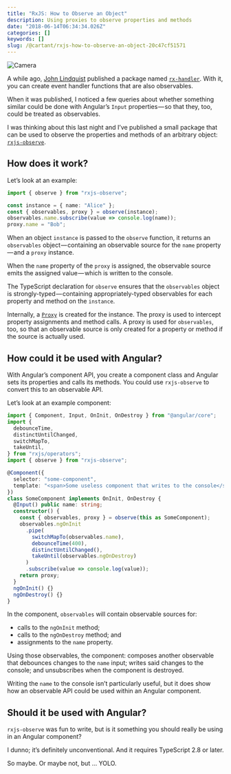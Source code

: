 ```yaml
---
title: "RxJS: How to Observe an Object"
description: Using proxies to observe properties and methods
date: "2018-06-14T06:34:34.026Z"
categories: []
keywords: []
slug: /@cartant/rxjs-how-to-observe-an-object-20c47cf51571
---
```


![Camera](title.jpeg "Photo by Dose Media on Unsplash")

A while ago, [John Lindquist](https://egghead.io/instructors/john-lindquist) published a package named [`rx-handler`](https://github.com/johnlindquist/rx-handler). With it, you can create event handler functions that are also observables.

When it was published, I noticed a few queries about whether something similar could be done with Angular’s `Input` properties — so that they, too, could be treated as observables.

I was thinking about this last night and I’ve published a small package that can be used to observe the properties and methods of an arbitrary object: [`rxjs-observe`](https://github.com/cartant/rxjs-observe).

## How does it work?

Let’s look at an example:

```ts
import { observe } from "rxjs-observe";

const instance = { name: "Alice" };
const { observables, proxy } = observe(instance);
observables.name.subscribe(value => console.log(name));
proxy.name = "Bob";
```

When an object `instance` is passed to the `observe` function, it returns an `observables` object — containing an observable source for the `name` property — and a `proxy` instance.

When the `name` property of the `proxy` is assigned, the observable source emits the assigned value — which is written to the console.

The TypeScript declaration for `observe` ensures that the `observables` object is strongly-typed — containing appropriately-typed observables for each property and method on the `instance`.

Internally, a [`Proxy`](https://developer.mozilla.org/en-US/docs/Web/JavaScript/Reference/Global_Objects/Proxy) is created for the instance. The proxy is used to intercept property assignments and method calls. A proxy is used for `observables`, too, so that an observable source is only created for a property or method if the source is actually used.

## How could it be used with Angular?

With Angular’s component API, you create a component class and Angular sets its properties and calls its methods. You could use `rxjs-observe` to convert this to an observable API.

Let’s look at an example component:

```ts
import { Component, Input, OnInit, OnDestroy } from "@angular/core";
import {
  debounceTime,
  distinctUntilChanged,
  switchMapTo,
  takeUntil,
} from "rxjs/operators";
import { observe } from "rxjs-observe";

@Component({
  selector: "some-component",
  template: "<span>Some useless component that writes to the console</span>",
})
class SomeComponent implements OnInit, OnDestroy {
  @Input() public name: string;
  constructor() {
    const { observables, proxy } = observe(this as SomeComponent);
    observables.ngOnInit
      .pipe(
        switchMapTo(observables.name),
        debounceTime(400),
        distinctUntilChanged(),
        takeUntil(observables.ngOnDestroy)
      )
      .subscribe(value => console.log(value));
    return proxy;
  }
  ngOnInit() {}
  ngOnDestroy() {}
}
```

In the component, `observables` will contain observable sources for:

- calls to the `ngOnInit` method;
- calls to the `ngOnDestroy` method; and
- assignments to the `name` property.

Using those observables, the component: composes another observable that debounces changes to the `name` input; writes said changes to the console; and unsubscribes when the component is destroyed.

Writing the `name` to the console isn’t particularly useful, but it does show how an observable API could be used within an Angular component.

## Should it be used with Angular?

`rxjs-observe` was fun to write, but is it something you should really be using in an Angular component?

I dunno; it’s definitely unconventional. And it requires TypeScript 2.8 or later.

So maybe. Or maybe not, but … YOLO.
